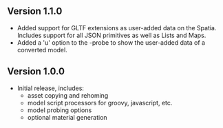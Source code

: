 Version 1.1.0
--------------
* Added support for GLTF extensions as user-added data on the
    Spatia.  Includes support for all JSON primitives as well
    as Lists and Maps.
* Added a 'u' option to the -probe to show the user-added data
    of a converted model. 


Version 1.0.0
--------------
* Initial release, includes:
    * asset copying and rehoming
    * model script processors for groovy, javascript, etc.
    * model probing options
    * optional material generation

 
